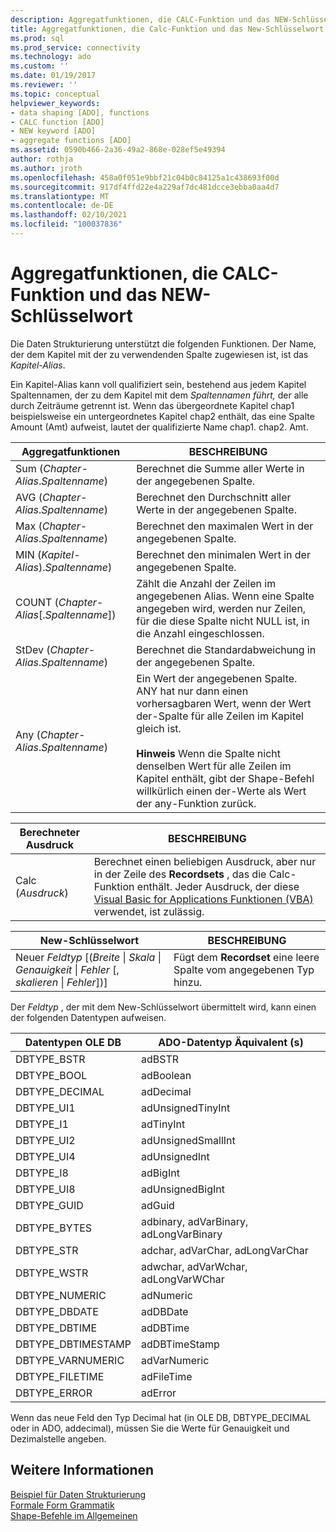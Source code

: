 ```yaml
---
description: Aggregatfunktionen, die CALC-Funktion und das NEW-Schlüsselwort
title: Aggregatfunktionen, die Calc-Funktion und das New-Schlüsselwort | Microsoft-Dokumentation
ms.prod: sql
ms.prod_service: connectivity
ms.technology: ado
ms.custom: ''
ms.date: 01/19/2017
ms.reviewer: ''
ms.topic: conceptual
helpviewer_keywords:
- data shaping [ADO], functions
- CALC function [ADO]
- NEW keyword [ADO]
- aggregate functions [ADO]
ms.assetid: 0590b466-2a36-49a2-868e-028ef5e49394
author: rothja
ms.author: jroth
ms.openlocfilehash: 458a0f051e9bbf21c04b0c84125a1c438693f00d
ms.sourcegitcommit: 917df4ffd22e4a229af7dc481dcce3ebba0aa4d7
ms.translationtype: MT
ms.contentlocale: de-DE
ms.lasthandoff: 02/10/2021
ms.locfileid: "100037836"
---
```

# <a name="aggregate-functions-the-calc-function-and-the-new-keyword"></a>Aggregatfunktionen, die CALC-Funktion und das NEW-Schlüsselwort
Die Daten Strukturierung unterstützt die folgenden Funktionen. Der Name, der dem Kapitel mit der zu verwendenden Spalte zugewiesen ist, ist das *Kapitel-Alias*.  
  
 Ein Kapitel-Alias kann voll qualifiziert sein, bestehend aus jedem Kapitel Spaltennamen, der zu dem Kapitel mit dem *Spaltennamen führt,* der alle durch Zeiträume getrennt ist. Wenn das übergeordnete Kapitel chap1 beispielsweise ein untergeordnetes Kapitel chap2 enthält, das eine Spalte Amount (Amt) aufweist, lautet der qualifizierte Name chap1. chap2. Amt.  
  
|Aggregatfunktionen|BESCHREIBUNG|  
|-------------------------|-----------------|  
|Sum (*Chapter-Alias*.*Spaltenname*)|Berechnet die Summe aller Werte in der angegebenen Spalte.|  
|AVG (*Chapter-Alias*.*Spaltenname*)|Berechnet den Durchschnitt aller Werte in der angegebenen Spalte.|  
|Max (*Chapter-Alias*.*Spaltenname*)|Berechnet den maximalen Wert in der angegebenen Spalte.|  
|MIN (*Kapitel-Alias*).*Spaltenname*)|Berechnet den minimalen Wert in der angegebenen Spalte.|  
|COUNT (*Chapter-Alias*[.*Spaltenname*])|Zählt die Anzahl der Zeilen im angegebenen Alias. Wenn eine Spalte angegeben wird, werden nur Zeilen, für die diese Spalte nicht NULL ist, in die Anzahl eingeschlossen.|  
|StDev (*Chapter-Alias*.*Spaltenname*)|Berechnet die Standardabweichung in der angegebenen Spalte.|  
|Any (*Chapter-Alias*.*Spaltenname*)|Ein Wert der angegebenen Spalte. ANY hat nur dann einen vorhersagbaren Wert, wenn der Wert der-Spalte für alle Zeilen im Kapitel gleich ist.<br /><br /> **Hinweis** Wenn die Spalte nicht denselben Wert für alle Zeilen im Kapitel enthält, gibt der Shape-Befehl willkürlich einen der-Werte als Wert der any-Funktion zurück.|  
  
|Berechneter Ausdruck|BESCHREIBUNG|  
|---------------------------|-----------------|  
|Calc (*Ausdruck*)|Berechnet einen beliebigen Ausdruck, aber nur in der Zeile des **Recordsets** , das die Calc-Funktion enthält. Jeder Ausdruck, der diese [Visual Basic for Applications Funktionen (VBA)](./visual-basic-for-applications-functions.md) verwendet, ist zulässig.|  
  
|New-Schlüsselwort|BESCHREIBUNG|  
|-----------------|-----------------|  
|Neuer *Feldtyp* [(*Breite* &#124; *Skala* &#124; *Genauigkeit* &#124; *Fehler* [, *skalieren* &#124; *Fehler*])]|Fügt dem **Recordset** eine leere Spalte vom angegebenen Typ hinzu.|  
  
 Der *Feldtyp* , der mit dem New-Schlüsselwort übermittelt wird, kann einen der folgenden Datentypen aufweisen.  
  
|Datentypen OLE DB|ADO-Datentyp Äquivalent (s)|  
|-----------------------|-----------------------------------|  
|DBTYPE_BSTR|adBSTR|  
|DBTYPE_BOOL|adBoolean|  
|DBTYPE_DECIMAL|adDecimal|  
|DBTYPE_UI1|adUnsignedTinyInt|  
|DBTYPE_I1|adTinyInt|  
|DBTYPE_UI2|adUnsignedSmallInt|  
|DBTYPE_UI4|adUnsignedInt|  
|DBTYPE_I8|adBigInt|  
|DBTYPE_UI8|adUnsignedBigInt|  
|DBTYPE_GUID|adGuid|  
|DBTYPE_BYTES|adbinary, adVarBinary, adLongVarBinary|  
|DBTYPE_STR|adchar, adVarChar, adLongVarChar|  
|DBTYPE_WSTR|adwchar, adVarWchar, adLongVarWChar|  
|DBTYPE_NUMERIC|adNumeric|  
|DBTYPE_DBDATE|adDBDate|  
|DBTYPE_DBTIME|adDBTime|  
|DBTYPE_DBTIMESTAMP|adDBTimeStamp|  
|DBTYPE_VARNUMERIC|adVarNumeric|  
|DBTYPE_FILETIME|adFileTime|  
|DBTYPE_ERROR|adError|  
  
 Wenn das neue Feld den Typ Decimal hat (in OLE DB, DBTYPE_DECIMAL oder in ADO, addecimal), müssen Sie die Werte für Genauigkeit und Dezimalstelle angeben.  
  
## <a name="see-also"></a>Weitere Informationen  
 [Beispiel für Daten Strukturierung](./data-shaping-example.md)   
 [Formale Form Grammatik](./formal-shape-grammar.md)   
 [Shape-Befehle im Allgemeinen](./shape-commands-in-general.md)